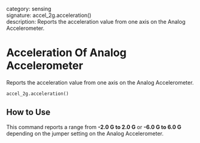 category: sensing  
signature: accel_2g.acceleration()  
description: Reports the acceleration value from one axis on the Analog Accelerometer.

# Acceleration Of Analog Accelerometer

Reports the acceleration value from one axis on the Analog Accelerometer.

```don
accel_2g.acceleration()
```

## How to Use

This command reports a range from **-2.0 G to 2.0 G** or **-6.0 G to 6.0 G** depending on the jumper setting on the Analog Accelerometer.
	
<advanced>
</advanced>
